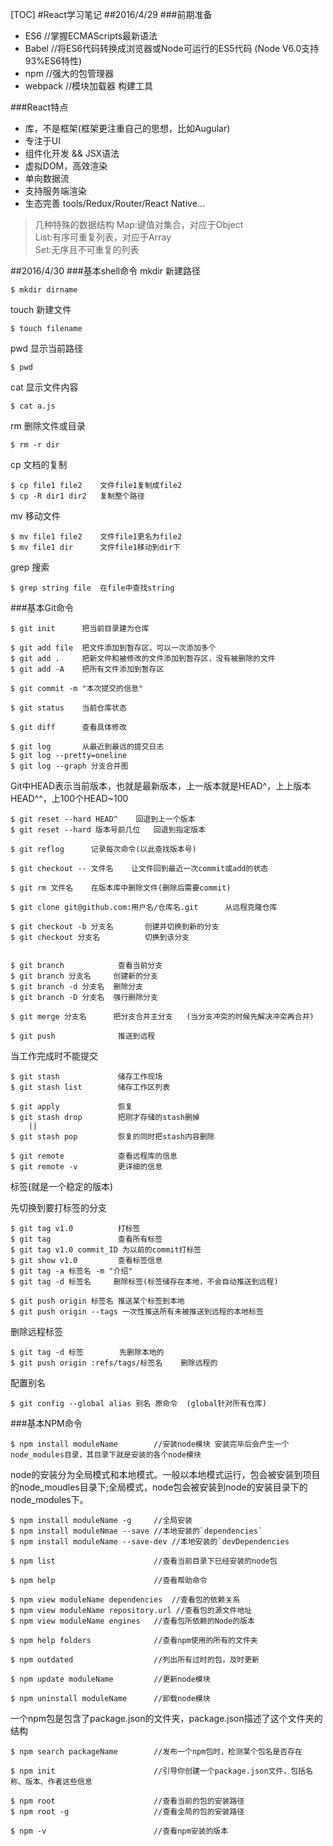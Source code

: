 [TOC]
#React学习笔记
##2016/4/29
###前期准备
* ES6   //掌握ECMAScripts最新语法
* Babel //将ES6代码转换成浏览器或Node可运行的ES5代码 (Node V6.0支持93%ES6特性)
* npm   //强大的包管理器
* webpack   //模块加载器 构建工具

###React特点
* 库，不是框架(框架更注重自己的思想，比如Augular)
* 专注于UI
* 组件化开发 && JSX语法
* 虚拟DOM，高效渲染
* 单向数据流
* 支持服务端渲染
* 生态完善 tools/Redux/Router/React Native...

>几种特殊的数据结构
>Map:键值对集合，对应于Object  
>List:有序可重复列表，对应于Array  
>Set:无序且不可重复的列表  

##2016/4/30
###基本shell命令
mkdir 新建路径
    
    $ mkdir dirname

touch 新建文件

    $ touch filename

pwd 显示当前路径

    $ pwd

cat 显示文件内容

    $ cat a.js

rm 删除文件或目录

    $ rm -r dir

cp 文档的复制

    $ cp file1 file2    文件file1复制成file2
    $ cp -R dir1 dir2   复制整个路径

mv 移动文件

    $ mv file1 file2    文件file1更名为file2
    $ mv file1 dir      文件file1移动到dir下

grep 搜索

    $ grep string file  在file中查找string

###基本Git命令

    $ git init      把当前目录建为仓库

    $ git add file  把文件添加到暂存区，可以一次添加多个
    $ git add .     把新文件和被修改的文件添加到暂存区，没有被删除的文件
    $ git add -A    把所有文件添加到暂存区

    $ git commit -m "本次提交的信息"

    $ git status    当前仓库状态

    $ git diff      查看具体修改

    $ git log       从最近到最远的提交日志
    $ git log --pretty=oneline
    $ git log --graph 分支合并图    

Git中HEAD表示当前版本，也就是最新版本，上一版本就是HEAD^，上上版本HEAD^^，上100个HEAD~100

    $ git reset --hard HEAD^    回退到上一个版本
    $ git reset --hard 版本号前几位   回退到指定版本

    $ git reflog      记录每次命令(以此查找版本号)

    $ git checkout -- 文件名    让文件回到最近一次commit或add的状态

    $ git rm 文件名    在版本库中删除文件(删除后需要commit)

    $ git clone git@github.com:用户名/仓库名.git      从远程克隆仓库

    $ git checkout -b 分支名       创建并切换到新的分支
    $ git checkout 分支名          切换到该分支


    $ git branch            查看当前分支
    $ git branch 分支名     创建新的分支
    $ git branch -d 分支名  删除分支
    $ git branch -D 分支名  强行删除分支

    $ git merge 分支名      把分支合并主分支   (当分支冲突的时候先解决冲突再合并)

    $ git push              推送到远程

当工作完成时不能提交

    $ git stash             储存工作现场
    $ git stash list        储存工作区列表

    $ git apply             恢复
    $ git stash drop        把刚才存储的stash删掉
        ||
    $ git stash pop         恢复的同时把stash内容删除

    $ git remote            查看远程库的信息
    $ git remote -v         更详细的信息

标签(就是一个稳定的版本)

先切换到要打标签的分支

    $ git tag v1.0          打标签
    $ git tag               查看所有标签
    $ git tag v1.0 commit_ID 为以前的commit打标签
    $ git show v1.0         查看标签信息
    $ git tag -a 标签名 -m "介绍"
    $ git tag -d 标签名     删除标签(标签储存在本地，不会自动推送到远程)

    $ git push origin 标签名 推送某个标签到本地
    $ git push origin --tags 一次性推送所有未被推送到远程的本地标签

删除远程标签

    $ git tag -d 标签        先删除本地的
    $ git push origin :refs/tags/标签名    删除远程的

配置别名

    $ git config --global alias 别名 原命令  (global针对所有仓库)

###基本NPM命令

    $ npm install moduleName        //安装node模块 安装完毕后会产生一个node_modules目录，其目录下就是安装的各个node模块

node的安装分为全局模式和本地模式。一般以本地模式运行，包会被安装到项目的node_moudles目录下;全局模式，node包会被安装到node的安装目录下的node_modules下。

    $ npm install moduleName -g     //全局安装
    $ npm install moduleNmae --save //本地安装的`dependencies`
    $ npm install moduleName --save-dev //本地安装的`devDependencies

    $ npm list                      //查看当前目录下已经安装的node包

    $ npm help                      //查看帮助命令

    $ npm view moduleName dependencies  //查看包的依赖关系
    $ npm view moduleName repository.url //查看包的源文件地址
    $ npm view moduleName engines   //查看包所依赖的Node的版本

    $ npm help folders              //查看npm使用的所有的文件夹

    $ npm outdated                  //列出所有过时的包，及时更新

    $ npm update moduleName         //更新node模块

    $ npm uninstall moduleName      //卸载node模块

一个npm包是包含了package.json的文件夹，package.json描述了这个文件夹的结构

    $ npm search packageName        //发布一个npm包时，检测某个包名是否存在

    $ npm init                      //引导你创建一个package.json文件，包括名称、版本、作者这些信息

    $ npm root                      //查看当前的包的安装路径
    $ npm root -g                   //查看全局的包的安装路径

    $ npm -v                        //查看npm安装的版本






